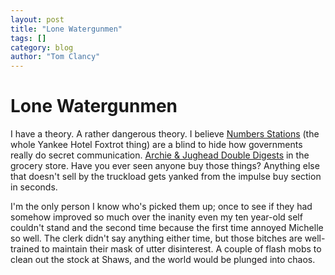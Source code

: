 ```yaml
---
layout: post
title: "Lone Watergunmen"
tags: []
category: blog
author: "Tom Clancy"
---
```


# Lone Watergunmen

I have a theory. A rather dangerous theory. I believe <a href="http://en.wikipedia.org/wiki/Numbers_station" target="_blank">Numbers Stations</a> (the whole Yankee Hotel Foxtrot thing) are a blind to hide how governments really do secret communication. <a href="http://en.wikipedia.org/wiki/Archie_Comics" target="_blank">Archie &amp; Jughead Double Digests</a> in the grocery store. Have you ever seen anyone buy those things? Anything else that doesn't sell by the truckload gets yanked from the impulse buy section in seconds.

I'm the only person I know who's picked them up; once to see if they had somehow improved so much over the inanity even my ten year-old self couldn't stand and the second time because the first time annoyed Michelle so well. The clerk didn't say anything either time, but those bitches are well-trained to maintain their mask of utter disinterest. A couple of flash mobs to clean out the stock at Shaws, and the world would be plunged into chaos.
